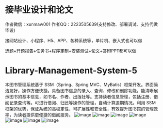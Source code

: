 # 接毕业设计和论文
作者微信：xunmaw001  作者QQ：2223505639(支持修改、部署调试、支持代做毕设)

接网站设计、小程序、H5、APP、各种系统等，单片机、嵌入式也可以做

选题+开题报告+任务书+程序定制+安装测试+论文+答辩PPT都可以做
# Library-Management-System-5
本图书管理系统基于 SSM（Spring、Spring MVC、MyBatis）框架开发。界面简洁友好，操作方便快捷。具备图书信息的录入、查询、修改和删除功能，能清晰展示图书的基本信息，如书名、作者、出版社等。支持读者信息管理，包括注册、借阅记录查询等。可进行借阅、归还等操作的管理，自动计算逾期情况。利用 SSM 框架的优势，保证系统的高稳定性、可扩展性和安全性，有效提升图书馆的管理效率，为读者提供更便捷的借阅服务。 
![image](https://github.com/user-attachments/assets/df3f3648-7c14-47e5-84fb-6290778703b8)
![image](https://github.com/user-attachments/assets/bb5be2d7-9d5b-4b16-81d2-94c41732adcc)
![image](https://github.com/user-attachments/assets/b2e983bc-10f9-45d8-acfa-03ac6a7adeee)
![image](https://github.com/user-attachments/assets/111f3952-b922-436a-86ef-2c12fa63c568)
![image](https://github.com/user-attachments/assets/b5cc17ae-df35-4c57-9c8a-9546549b775f)
![image](https://github.com/user-attachments/assets/c34de412-d8ed-41c6-b95d-87287c95d746)
![image](https://github.com/user-attachments/assets/c69904eb-4626-4360-8dc4-a6755f1a193e)
